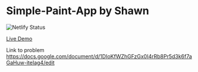 # Simple-Paint-App by Shawn

![Netlify Status](https://api.netlify.com/api/v1/badges/6aff403d-b2bf-472a-84ef-4aa8b83c5f53/deploy-status)

[Live Demo](https://simple-paint-app-shawn7797.netlify.app/)

Link to problem
https://docs.google.com/document/d/1DIoKfWZhGFzGx0I4rRb8Pr5d3k6f7aGaHuw-iteIag4/edit
